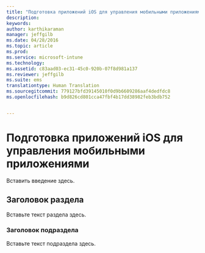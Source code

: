 ```yaml
---
title: "Подготовка приложений iOS для управления мобильными приложениями | Microsoft Intune"
description: 
keywords: 
author: karthikaraman
manager: jeffgilb
ms.date: 04/28/2016
ms.topic: article
ms.prod: 
ms.service: microsoft-intune
ms.technology: 
ms.assetid: c83aad03-ec31-45c0-920b-07f8d981a137
ms.reviewer: jeffgilb
ms.suite: ems
translationtype: Human Translation
ms.sourcegitcommit: 779127bfd39145010f0d9b6609286aaf4dedfdc8
ms.openlocfilehash: b9d826cd801cca47fbf4b17dd38982feb3bdb752


---
```


# Подготовка приложений iOS для управления мобильными приложениями
Вставить введение здесь.

## Заголовок раздела
Вставьте текст раздела здесь.

### Заголовок подраздела
Вставьте текст подраздела здесь.




<!--HONumber=Jun16_HO4-->


